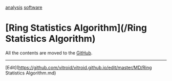 ---
---
[analysis](/analysis)
[software](/software)
# [Ring Statistics Algorithm](/Ring Statistics Algorithm)
All the contents are moved to the [GitHub](http://github.com/[vitroid](/vitroid)/CountRings).


----
[Edit](https://github.com/vitroid/vitroid.github.io/edit/master/MD/Ring Statistics Algorithm.md)
